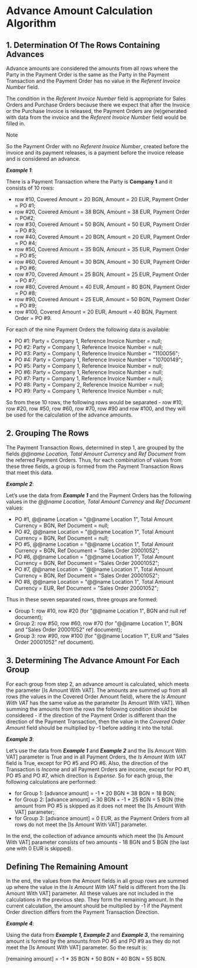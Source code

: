 
# Advance Amount Calculation Algorithm
 
## 1. Determination Of The Rows Containing Advances

Advance amounts are considered the amounts from all rows where the Party in the Payment Order is the same as the Party in the Payment Transaction and the Payment Order has no value in the <i>Referent Invoice Number</i> field.
 
The condition in the <i>Referent Invoice Number</i> field is appropriate for Sales Orders and Purchase Orders because there we expect that after the Invoice or the Purchase Invoice is released, the Payment Orders are (re)generated with data from the invoice and the <i>Referent Invoice Number</i> field would be filled in. 
 
> [!NOTE]
> So the Payment Order with no <i>Referent Invoice Number</i>, created before the invoice and its payment releases, is a payment before the invoice release and is considered an advance.
 
<b><i>Example 1</i></b>:
 
There is a Payment Transaction where the Party is <b>Company 1</b> and it consists of 10 rows:
 
- row #10, Covered Amount = 20 BGN, Amount = 20 EUR, Payment Order = PO #1;
- row #20, Covered Amount = 38 BGN, Amount = 38 EUR, Payment Order = PO#2;
- row #30, Covered Amount = 50 BGN, Amount = 50 EUR, Payment Order = PO #3;
- row #40, Covered Amount = 20 BGN, Amount = 20 EUR, Payment Order = PO #4;
- row #50, Covered Amount = 35 BGN, Amount = 35 EUR, Payment Order = PO #5;
- row #60, Covered Amount = 30 BGN, Amount = 30 EUR, Payment Order = PO #6;
- row #70, Covered Amount = 25 BGN, Amount = 25 EUR, Payment Order = PO #7;
- row #80, Covered Amount = 40 EUR, Amount = 80 BGN, Payment Order = PO #8;
- row #90, Covered Amount = 25 EUR, Amount = 50 BGN, Payment Order = PO #9;
- row #100, Covered Amount = 20 EUR, Amount = 40 BGN, Payment Order = PO #9.



For each of the nine Payment Orders the following data is available:
 
- PO #1: Party = Company 1, Reference Invoice Number = null;
- PO #2: Party = Company 1, Reference Invoice Number = null;
- PO #3: Party = Company 1, Reference Invoice Number = "1100056";
- PO #4: Party = Company 1, Reference Invoice Number = "10700149";
- PO #5: Party = Company 1, Reference Invoice Number = null;
- PO #6: Party = Company 1, Reference Invoice Number = null;
- PO #7: Party = Company 1, Reference Invoice Number = null;
- PO #8: Party = Company 2, Reference Invoice Number = null;
- PO #9: Party = Company 1, Reference Invoice Number = null;

So from these 10 rows, the following rows would be separated - row #10, row #20, row #50, row #60, row #70, row #90 and row #100, and they will be used for the calculation of the advance amounts.
 
## 2. Grouping The Rows

The Payment Transaction Rows, determined in step 1, are grouped by the fields <i>@@name Location, Total Amount Currency</i> and <i>Ref Document</i> from the referred Payment Orders. Thus, for each combination of values from these three fields, a group is formed from the Payment Transaction Rows that meet this data.
 
<b><i>Example 2</i></b>:
 
Let’s use the data from <b><i>Example 1</b></i> and the Payment Orders has the following values in the <i>@@name Location, Total Amount Currency</i> and  <i>Ref Document</i> values:
 
- PO #1, @@name Location = "@@name Location 1", Total Amount Currency = BGN, Ref Document = null;
- PO #2, @@name Location = "@@name Location 1", Total Amount Currency = BGN, Ref Document = null;
- PO #5, @@name Location = "@@name Location 1", Total Amount Currency = BGN, Ref Document = "Sales Order 20001052";
- PO #6, @@name Location = "@@name Location 1", Total Amount Currency = BGN, Ref Document = "Sales Order 20001052";
- PO #7, @@name Location = "@@name Location 1", Total Amount Currency = BGN, Ref Document = "Sales Order 20001052";
- PO #8, @@name Location = "@@name Location 1", Total Amount Currency = EUR, Ref Document = "Sales Order 20001052";

Thus in these seven separated rows, three groups are formed:
 
- Group 1: row #10, row #20 (for "@@name Location 1", BGN and null ref document);
- Group 2: row #50, row #60, row #70 (for "@@name Location 1", BGN and "Sales Order 20001052" ref document);
- Group 3: row #90, row #100 (for "@@name Location 1", EUR and "Sales Order 20001052" ref document).

## 3. Determining The Advance Amount For Each Group

For each group from step 2, an advance amount is calculated, which meets the parameter [Is Amount With VAT]. The amounts are summed up from all rows (the values in the Covered Order Amount field), where the <i>Is Amount With VAT</i> has the same value as the parameter [Is Amount With VAT]. When summing the amounts from the rows the following condition should be considered - if the direction of the Payment Order is different than the direction of the Payment Transaction, then the value in the <i>Covered Order Amount</i> field should be multiplied by -1 before adding it into the total.
 
<b><i>Example 3</b></i>:
 
Let’s use the data from <b><i>Example 1</b></i> and <b><i>Example 2</b></i>  and the [Is Amount With VAT] parameter is True and in all Payment Orders, the <i>Is Amount With VAT</i> field is True, except for PO #5 and PO #6. Also, the direction of the Transaction is <i>Income</i> and all Payment Orders are income, except for PO #1, PO #5 and PO #7, which direction is <i>Expense</i>. So for each group, the following calculations are performed:
 
- for Group 1: [advance amount] = -1 * 20 BGN + 38 BGN = 18 BGN;
- for Group 2: [advance amount] = 30 BGN + -1 * 25 BGN = 5 BGN (the amount from PO #5 is skipped as it does not meet the [Is Amount With VAT] parameter;
- for Group 3: [advance amount] = 0 EUR, as the Payment Orders from all rows do not meet the [Is Amount With VAT] parameter.

In the end, the collection of advance amounts which meet the [Is Amount With VAT] parameter consists of two amounts - 18 BGN and 5 BGN (the last one with 0 EUR is skipped).
 
## Defining The Remaining Amount

In the end, the values from the Amount fields in all group rows are summed up where the value in the <i>Is Amount With VAT </i> field is different from the [Is Amount With VAT] parameter. All these values are not included in the calculations in the previous step. They form the remaining amount. In the current calculation, the amount should be multiplied by -1 if the Payment Order direction differs from the Payment Transaction Direction.
 
<b><i>Example 4</b></i>:
 
Using the data from <b><i>Example 1, Example 2</b></i> and <b><i>Example 3</b></i>, the remaining amount is formed by the amounts from PO #5 and PO #9 as they do not meet the [Is Amount With VAT] parameter. So the result is:
 
[remaining amount]  = -1 * 35 BGN + 50 BGN + 40 BGN = 55 BGN.

